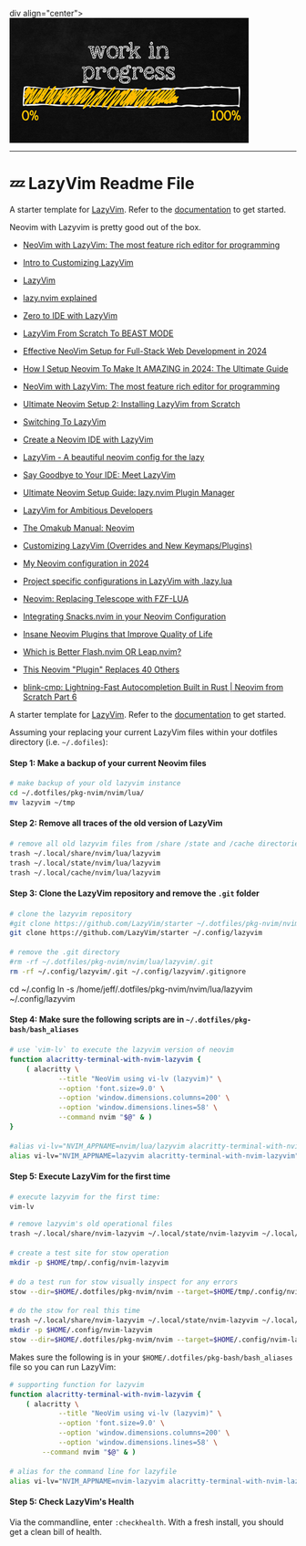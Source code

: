 <!--
Maintainer:   jeffskinnerbox@yahoo.com / www.jeffskinnerbox.me
Version:      0.0.1
-->

div align="center">
<img src="https://raw.githubusercontent.com/jeffskinnerbox/blog/main/content/images/banners-bkgrds/work-in-progress.jpg"
  title="These materials require additional work and are not ready for general use." align="center" width=420px height=219px>
</div>

---------------

# 💤 LazyVim Readme File

A starter template for [LazyVim](https://github.com/LazyVim/LazyVim).
Refer to the [documentation](https://lazyvim.github.io/installation) to get started.

Neovim with Lazyvim is pretty good out of the box.

* [NeoVim with LazyVim: The most feature rich editor for programming](https://www.youtube.com/watch?v=lojAgyGnzc0)
* [Intro to Customizing LazyVim](https://www.youtube.com/watch?v=jBzmpArdjlE)
* [LazyVim](https://www.youtube.com/playlist?list=PLXJ0on0Dau77THnZeQLqK1hV6s2udsaAm)
* [lazy.nvim explained](https://www.youtube.com/watch?v=_kPg0VBRxJc)
* [Zero to IDE with LazyVim](https://www.youtube.com/watch?v=N93cTbtLCIM)
* [LazyVim From Scratch To BEAST MODE](https://www.youtube.com/watch?v=evCmP4hH7ZU)
* [Effective NeoVim Setup for Full-Stack Web Development in 2024](https://www.youtube.com/watch?v=V070Zmvx9AM)
* [How I Setup Neovim To Make It AMAZING in 2024: The Ultimate Guide](https://www.youtube.com/watch?v=6pAG3BHurdM)
* [NeoVim with LazyVim: The most feature rich editor for programming](https://www.youtube.com/watch?v=lojAgyGnzc0&t=15s)
* [Ultimate Neovim Setup 2: Installing LazyVim from Scratch](https://www.youtube.com/watch?v=4Bm_F5j-QuY)

* [Switching To LazyVim](https://medium.com/unixification/switching-to-lazyvim-5d497c089c7b)
* [Create a Neovim IDE with LazyVim](https://www.joshmedeski.com/posts/create-a-neovim-ide-with-lazyvim/)
* [LazyVim - A beautiful neovim config for the lazy](https://www.barbarianmeetscoding.com/notes/neovim-lazyvim/)
* [Say Goodbye to Your IDE: Meet LazyVim](https://catalins.tech/lazyvim/)
* [Ultimate Neovim Setup Guide: lazy.nvim Plugin Manager](https://dev.to/slydragonn/ultimate-neovim-setup-guide-lazynvim-plugin-manager-23b7)
* [LazyVim for Ambitious Developers](https://lazyvim-ambitious-devs.phillips.codes/)
* [The Omakub Manual: Neovim](https://manual.omakub.org/1/read/13/neovim)
* [Customizing LazyVim (Overrides and New Keymaps/Plugins)](https://levelup.gitconnected.com/customizing-lazyvim-overrides-and-new-keymaps-plugins-528feeb547df)
* [My Neovim configuration in 2024](https://www.youtube.com/watch?v=2Meztidjjlg)
* [Project specific configurations in LazyVim with .lazy.lua](https://typecraft.dev/newsletters/2025-01-08/project-specific-configurations-in-lazyvim-with-lazy-lua)
* [Neovim: Replacing Telescope with FZF-LUA](https://www.youtube.com/watch?v=pJincazaOaw)

* [Integrating Snacks.nvim in your Neovim Configuration](https://www.youtube.com/watch?v=NG7P_fPeuA8)
* [Insane Neovim Plugins that Improve Quality of Life](https://www.youtube.com/watch?v=jz51iQZqfrM)
* [Which is Better Flash.nvim OR Leap.nvim?](https://www.youtube.com/watch?v=NG7P_fPeuA8)
* [This Neovim "Plugin" Replaces 40 Others](https://www.youtube.com/watch?v=qyB-sAvW2lI)
* [blink-cmp: Lightning-Fast Autocompletion Built in Rust | Neovim from Scratch Part 6](https://www.youtube.com/watch?v=GKIxgCcKAq4)

A starter template for [LazyVim](https://github.com/LazyVim/LazyVim).
Refer to the [documentation](https://lazyvim.github.io/installation) to get started.

Assuming your replacing your current LazyVim files within your dotfiles directory (i.e. `~/.dofiles`):

#### Step 1: Make a backup of your current Neovim files

```bash
# make backup of your old lazyvim instance
cd ~/.dotfiles/pkg-nvim/nvim/lua/
mv lazyvim ~/tmp
```

#### Step 2: Remove all traces of the old version of LazyVim

```bash
# remove all old lazyvim files from /share /state and /cache directories
trash ~/.local/share/nvim/lua/lazyvim
trash ~/.local/state/nvim/lua/lazyvim
trash ~/.local/cache/nvim/lua/lazyvim
```

#### Step 3: Clone the LazyVim repository and remove the `.git` folder

```bash
# clone the lazyvim repository
#git clone https://github.com/LazyVim/starter ~/.dotfiles/pkg-nvim/nvim/lua/lazyvim
git clone https://github.com/LazyVim/starter ~/.config/lazyvim

# remove the .git directory
#rm -rf ~/.dotfiles/pkg-nvim/nvim/lua/lazyvim/.git
rm -rf ~/.config/lazyvim/.git ~/.config/lazyvim/.gitignore
```

cd ~/.config
ln -s /home/jeff/.dotfiles/pkg-nvim/nvim/lua/lazyvim ~/.config/lazyvim

#### Step 4: Make sure the following scripts are in `~/.dotfiles/pkg-bash/bash_aliases`

```bash
# use `vim-lv` to execute the lazyvim version of neovim
function alacritty-terminal-with-nvim-lazyvim {
    ( alacritty \
            --title "NeoVim using vi-lv (lazyvim)" \
            --option 'font.size=9.0' \
            --option 'window.dimensions.columns=200' \
            --option 'window.dimensions.lines=58' \
            --command nvim "$@" & )
}

#alias vi-lv="NVIM_APPNAME=nvim/lua/lazyvim alacritty-terminal-with-nvim-lazyvim"
alias vi-lv="NVIM_APPNAME=lazyvim alacritty-terminal-with-nvim-lazyvim"
```

#### Step 5: Execute LazyVim for the first time

```bash
# execute lazyvim for the first time:
vim-lv
```

```bash
# remove lazyvim's old operational files
trash ~/.local/share/nvim-lazyvim ~/.local/state/nvim-lazyvim ~/.local/cache/nvim-lazyvim

# create a test site for stow operation
mkdir -p $HOME/tmp/.config/nvim-lazyvim

# do a test run for stow visually inspect for any errors
stow --dir=$HOME/.dotfiles/pkg-nvim/nvim --target=$HOME/tmp/.config/nvim-lazyvim --stow lazyvim

# do the stow for real this time
trash ~/.local/share/nvim-lazyvim ~/.local/state/nvim-lazyvim ~/.local/cache/nvim-lazyvim
mkdir -p $HOME/.config/nvim-lazyvim
stow --dir=$HOME/.dotfiles/pkg-nvim/nvim --target=$HOME/.config/nvim-lazyvim --stow lazyvim
```

Makes sure the following is in your `$HOME/.dotfiles/pkg-bash/bash_aliases` file
so you can run LazyVim:

```bash
# supporting function for lazyvim
function alacritty-terminal-with-nvim-lazyvim {
    ( alacritty \
            --title "NeoVim using vi-lv (lazyvim)" \
            --option 'font.size=9.0' \
            --option 'window.dimensions.columns=200' \
            --option 'window.dimensions.lines=58' \
        --command nvim "$@" & )

# alias for the command line for lazyfile
alias vi-lv="NVIM_APPNAME=nvim-lazyvim alacritty-terminal-with-nvim-lazyvim"
```

#### Step 5: Check LazyVim's Health
Via the commandline, enter `:checkhealth`.
With a fresh install, you should get a clean bill of health.

